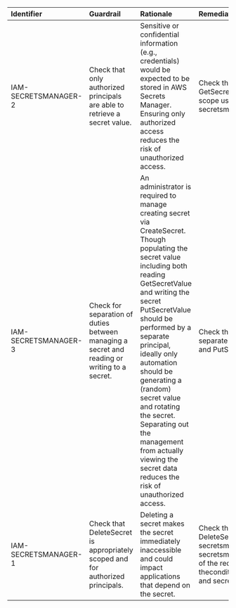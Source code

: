 | Identifier           | Guardrail                                                                                    | Rationale                                                                                                                                                                                                                                                                                                                                                                                                                                       | Remediation                                                                                                                                                                                                                                                                                                                               | References                                                                                                                                                                                                                                                                                                                                                   |   Policy | IAM Actions                   |
|:---------------------|:---------------------------------------------------------------------------------------------|:------------------------------------------------------------------------------------------------------------------------------------------------------------------------------------------------------------------------------------------------------------------------------------------------------------------------------------------------------------------------------------------------------------------------------------------------|:------------------------------------------------------------------------------------------------------------------------------------------------------------------------------------------------------------------------------------------------------------------------------------------------------------------------------------------|:-------------------------------------------------------------------------------------------------------------------------------------------------------------------------------------------------------------------------------------------------------------------------------------------------------------------------------------------------------------|---------:|:------------------------------|
| IAM-SECRETSMANAGER-2 | Check that only authorized principals are able to retrieve a secret value.                   | Sensitive or confidential information (e.g., credentials) would be expected to be stored in AWS Secrets Manager. Ensuring only authorized access reduces the risk of unauthorized access.                                                                                                                                                                                                                                                       | Check that only authorized principals can invoke GetSecretValue. Specify the Secret Resource Arn. Also, scope using the Condition key secretsmanager:SecretId or secretsmanager:ResourceTag/                                                                                                                                              | https://docs.aws.amazon.com/secretsmanager/latest/apireference/API_GetSecretValue.html https://docs.aws.amazon.com/secretsmanager/latest/userguide/reference_iam-permissions.html#iam-contextkeys                                                                                                                                                            |      nan | secretsmanager:GetSecretValue |
| IAM-SECRETSMANAGER-3 | Check for separation of duties between managing a secret and reading or writing to a secret. | An administrator is required to manage creating secret via CreateSecret. Though populating the secret value including both reading GetSecretValue and writing the secret PutSecretValue should be performed by a separate principal, ideally only automation should be generating a (random) secret value and rotating the secret. Separating out the management from actually viewing the secret data reduces the risk of unauthorized access. | Check that the administration CreateSecret principal is separate from the secret value principal GetSecretValue and PutSecretValue.                                                                                                                                                                                                       | nan                                                                                                                                                                                                                                                                                                                                                          |      nan | secretsmanager:CreateSecret   |
| IAM-SECRETSMANAGER-1 | Check that DeleteSecret is appropriately scoped and for authorized principals.               | Deleting a secret makes the secret immediately inaccessible and could impact applications that depend on the secret.                                                                                                                                                                                                                                                                                                                            | Check that Only authorized principals can invoke DeleteSecret Scope using secretsmanager:SecretId secretsmanager:AllowRotationLambdaArn or with a tag secretsmanager:ResourceTag/Optionally prevent disabling of the recovery window using theconditionssecretsmanager:ForceDeleteWithoutRecovery and secretsmanager:RecoveryWindowInDays | https://docs.aws.amazon.com/secretsmanager/latest/userguide/manage_delete-restore-secret.html https://docs.aws.amazon.com/secretsmanager/latest/apireference/API_DeleteSecret.html#SecretsManager-DeleteSecret-request-ForceDeleteWithoutRecovery https://docs.aws.amazon.com/secretsmanager/latest/userguide/reference_iam-permissions.html#iam-contextkeys |      nan | secretsmanager:DeleteSecret   |